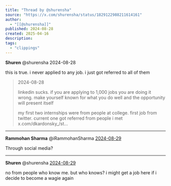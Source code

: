 ```yaml
---
title: "Thread by @shurensha"
source: "https://x.com/shurensha/status/1829122988211614161"
author:
  - "[[@shurensha]]"
published: 2024-08-28
created: 2025-04-16
description:
tags:
  - "clippings"
---
```

**Shuren** @shurensha 2024-08-28

this is true. i never applied to any job. i just got referred to all of them

> 2024-08-28
> 
> linkedin sucks. if you are applying to 1,000 jobs you are doing it wrong. make yourself known for what you do well and the opportunity will present itself
> 
> my first two internships were from people at college. first job from twitter. current one got referred from people i met x.com/dkardonsky\_/st…

---

**Rammohan Sharma** @iRammohanSharma [2024-08-29](https://x.com/iRammohanSharma/status/1829131012258890089)

Through social media?

---

**Shuren** @shurensha [2024-08-29](https://x.com/shurensha/status/1829131641891250212)

no from people who know me. but who knows? i might get a job here if i decide to become a wagie again